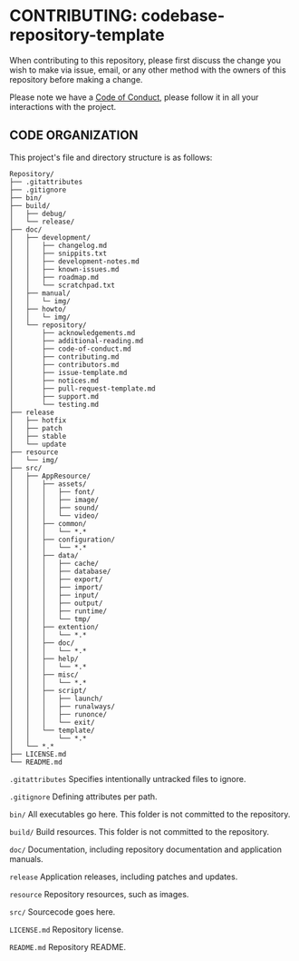 # CONTRIBUTING: codebase-repository-template

When contributing to this repository, please first discuss the change you wish to make via issue, email, or any other method with the owners of this repository before making a change.

Please note we have a [Code of Conduct](code-of-conduct.md), please follow it in all your interactions with the project.

## CODE ORGANIZATION
This project's file and directory structure is as follows:
```
Repository/
├── .gitattributes
├── .gitignore
├── bin/
├── build/
│   ├── debug/
│   └── release/
├── doc/
│   ├── development/
│   │   ├── changelog.md
│   │   ├── snippits.txt
│   │   ├── development-notes.md
│   │   ├── known-issues.md
│   │   ├── roadmap.md
│   │   └── scratchpad.txt
│   ├── manual/
│   │   └─ img/
│   ├── howto/
│   │   └─ img/
│   └── repository/
│       ├── acknowledgements.md
│       ├── additional-reading.md
│       ├── code-of-conduct.md
│       ├── contributing.md
│       ├── contributors.md
│       ├── issue-template.md
│       ├── notices.md
│       ├── pull-request-template.md
│       ├── support.md
│       └── testing.md
├── release
│   ├── hotfix
│   ├── patch
│   ├── stable
│   └── update
├── resource
│   └── img/
├── src/
│   ├── AppResource/
│   │   ├── assets/
│   │   │   ├── font/
│   │   │   ├── image/
│   │   │   ├── sound/
│   │   │   └── video/
│   │   ├── common/
│   │   │   └── *.*
│   │   ├── configuration/
│   │   │   └── *.*
│   │   ├── data/
│   │   │   ├── cache/
│   │   │   ├── database/
│   │   │   ├── export/
│   │   │   ├── import/
│   │   │   ├── input/
│   │   │   ├── output/
│   │   │   ├── runtime/
│   │   │   └── tmp/
│   │   ├── extention/
│   │   │   └── *.*
│   │   ├── doc/
│   │   │   └── *.*
│   │   ├── help/
│   │   │   └── *.*
│   │   ├── misc/
│   │   │   └── *.*
│   │   ├── script/
│   │   │   ├── launch/
│   │   │   ├── runalways/
│   │   │   ├── runonce/
│   │   │   └── exit/
│   │   └── template/
│   │       └── *.*
│   └── *.*
├── LICENSE.md
└── README.md
```

`.gitattributes`
Specifies intentionally untracked files to ignore.

`.gitignore`
Defining attributes per path.

`bin/`
All executables go here. This folder is not committed to the repository.

`build/`
Build resources. This folder is not committed to the repository.

`doc/`
Documentation, including repository documentation and application manuals.

`release`
Application releases, including patches and updates.

`resource`
Repository resources, such as images.

`src/`
Sourcecode goes here.

`LICENSE.md`
Repository license.

`README.md`
Repository README.